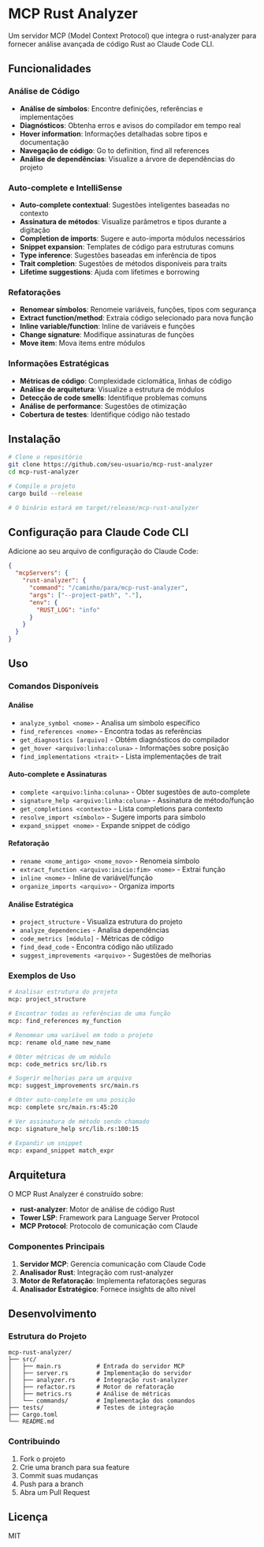 # MCP Rust Analyzer

Um servidor MCP (Model Context Protocol) que integra o rust-analyzer para fornecer análise avançada de código Rust ao Claude Code CLI.

## Funcionalidades

### Análise de Código
- **Análise de símbolos**: Encontre definições, referências e implementações
- **Diagnósticos**: Obtenha erros e avisos do compilador em tempo real
- **Hover information**: Informações detalhadas sobre tipos e documentação
- **Navegação de código**: Go to definition, find all references
- **Análise de dependências**: Visualize a árvore de dependências do projeto

### Auto-complete e IntelliSense
- **Auto-complete contextual**: Sugestões inteligentes baseadas no contexto
- **Assinatura de métodos**: Visualize parâmetros e tipos durante a digitação
- **Completion de imports**: Sugere e auto-importa módulos necessários
- **Snippet expansion**: Templates de código para estruturas comuns
- **Type inference**: Sugestões baseadas em inferência de tipos
- **Trait completion**: Sugestões de métodos disponíveis para traits
- **Lifetime suggestions**: Ajuda com lifetimes e borrowing

### Refatorações
- **Renomear símbolos**: Renomeie variáveis, funções, tipos com segurança
- **Extract function/method**: Extraia código selecionado para nova função
- **Inline variable/function**: Inline de variáveis e funções
- **Change signature**: Modifique assinaturas de funções
- **Move item**: Mova items entre módulos

### Informações Estratégicas
- **Métricas de código**: Complexidade ciclomática, linhas de código
- **Análise de arquitetura**: Visualize a estrutura de módulos
- **Detecção de code smells**: Identifique problemas comuns
- **Análise de performance**: Sugestões de otimização
- **Cobertura de testes**: Identifique código não testado

## Instalação

```bash
# Clone o repositório
git clone https://github.com/seu-usuario/mcp-rust-analyzer
cd mcp-rust-analyzer

# Compile o projeto
cargo build --release

# O binário estará em target/release/mcp-rust-analyzer
```

## Configuração para Claude Code CLI

Adicione ao seu arquivo de configuração do Claude Code:

```json
{
  "mcpServers": {
    "rust-analyzer": {
      "command": "/caminho/para/mcp-rust-analyzer",
      "args": ["--project-path", "."],
      "env": {
        "RUST_LOG": "info"
      }
    }
  }
}
```

## Uso

### Comandos Disponíveis

#### Análise
- `analyze_symbol <nome>` - Analisa um símbolo específico
- `find_references <nome>` - Encontra todas as referências
- `get_diagnostics [arquivo]` - Obtém diagnósticos do compilador
- `get_hover <arquivo:linha:coluna>` - Informações sobre posição
- `find_implementations <trait>` - Lista implementações de trait

#### Auto-complete e Assinaturas
- `complete <arquivo:linha:coluna>` - Obter sugestões de auto-complete
- `signature_help <arquivo:linha:coluna>` - Assinatura de método/função
- `get_completions <contexto>` - Lista completions para contexto
- `resolve_import <símbolo>` - Sugere imports para símbolo
- `expand_snippet <nome>` - Expande snippet de código

#### Refatoração
- `rename <nome_antigo> <nome_novo>` - Renomeia símbolo
- `extract_function <arquivo:inicio:fim> <nome>` - Extrai função
- `inline <nome>` - Inline de variável/função
- `organize_imports <arquivo>` - Organiza imports

#### Análise Estratégica
- `project_structure` - Visualiza estrutura do projeto
- `analyze_dependencies` - Analisa dependências
- `code_metrics [módulo]` - Métricas de código
- `find_dead_code` - Encontra código não utilizado
- `suggest_improvements <arquivo>` - Sugestões de melhorias

### Exemplos de Uso

```bash
# Analisar estrutura do projeto
mcp: project_structure

# Encontrar todas as referências de uma função
mcp: find_references my_function

# Renomear uma variável em todo o projeto
mcp: rename old_name new_name

# Obter métricas de um módulo
mcp: code_metrics src/lib.rs

# Sugerir melhorias para um arquivo
mcp: suggest_improvements src/main.rs

# Obter auto-complete em uma posição
mcp: complete src/main.rs:45:20

# Ver assinatura de método sendo chamado
mcp: signature_help src/lib.rs:100:15

# Expandir um snippet
mcp: expand_snippet match_expr
```

## Arquitetura

O MCP Rust Analyzer é construído sobre:
- **rust-analyzer**: Motor de análise de código Rust
- **Tower LSP**: Framework para Language Server Protocol
- **MCP Protocol**: Protocolo de comunicação com Claude

### Componentes Principais

1. **Servidor MCP**: Gerencia comunicação com Claude Code
2. **Analisador Rust**: Integração com rust-analyzer
3. **Motor de Refatoração**: Implementa refatorações seguras
4. **Analisador Estratégico**: Fornece insights de alto nível

## Desenvolvimento

### Estrutura do Projeto

```
mcp-rust-analyzer/
├── src/
│   ├── main.rs          # Entrada do servidor MCP
│   ├── server.rs        # Implementação do servidor
│   ├── analyzer.rs      # Integração rust-analyzer
│   ├── refactor.rs      # Motor de refatoração
│   ├── metrics.rs       # Análise de métricas
│   └── commands/        # Implementação dos comandos
├── tests/               # Testes de integração
├── Cargo.toml
└── README.md
```

### Contribuindo

1. Fork o projeto
2. Crie uma branch para sua feature
3. Commit suas mudanças
4. Push para a branch
5. Abra um Pull Request

## Licença

MIT